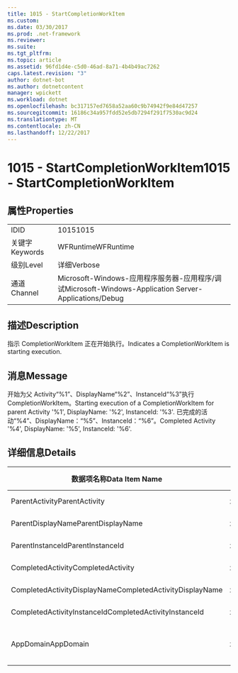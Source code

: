 ```yaml
---
title: 1015 - StartCompletionWorkItem
ms.custom: 
ms.date: 03/30/2017
ms.prod: .net-framework
ms.reviewer: 
ms.suite: 
ms.tgt_pltfrm: 
ms.topic: article
ms.assetid: 96fd1d4e-c5d0-46ad-8a71-4b4b49ac7262
caps.latest.revision: "3"
author: dotnet-bot
ms.author: dotnetcontent
manager: wpickett
ms.workload: dotnet
ms.openlocfilehash: bc317157ed7658a52aa60c9b74942f9e84d47257
ms.sourcegitcommit: 16186c34a957fdd52e5db7294f291f7530ac9d24
ms.translationtype: MT
ms.contentlocale: zh-CN
ms.lasthandoff: 12/22/2017
---
```

# <a name="1015---startcompletionworkitem"></a><span data-ttu-id="77f50-102">1015 - StartCompletionWorkItem</span><span class="sxs-lookup"><span data-stu-id="77f50-102">1015 - StartCompletionWorkItem</span></span>
## <a name="properties"></a><span data-ttu-id="77f50-103">属性</span><span class="sxs-lookup"><span data-stu-id="77f50-103">Properties</span></span>  
  
|||  
|-|-|  
|<span data-ttu-id="77f50-104">ID</span><span class="sxs-lookup"><span data-stu-id="77f50-104">ID</span></span>|<span data-ttu-id="77f50-105">1015</span><span class="sxs-lookup"><span data-stu-id="77f50-105">1015</span></span>|  
|<span data-ttu-id="77f50-106">关键字</span><span class="sxs-lookup"><span data-stu-id="77f50-106">Keywords</span></span>|<span data-ttu-id="77f50-107">WFRuntime</span><span class="sxs-lookup"><span data-stu-id="77f50-107">WFRuntime</span></span>|  
|<span data-ttu-id="77f50-108">级别</span><span class="sxs-lookup"><span data-stu-id="77f50-108">Level</span></span>|<span data-ttu-id="77f50-109">详细</span><span class="sxs-lookup"><span data-stu-id="77f50-109">Verbose</span></span>|  
|<span data-ttu-id="77f50-110">通道</span><span class="sxs-lookup"><span data-stu-id="77f50-110">Channel</span></span>|<span data-ttu-id="77f50-111">Microsoft-Windows-应用程序服务器-应用程序/调试</span><span class="sxs-lookup"><span data-stu-id="77f50-111">Microsoft-Windows-Application Server-Applications/Debug</span></span>|  
  
## <a name="description"></a><span data-ttu-id="77f50-112">描述</span><span class="sxs-lookup"><span data-stu-id="77f50-112">Description</span></span>  
 <span data-ttu-id="77f50-113">指示 CompletionWorkItem 正在开始执行。</span><span class="sxs-lookup"><span data-stu-id="77f50-113">Indicates a CompletionWorkItem is starting execution.</span></span>  
  
## <a name="message"></a><span data-ttu-id="77f50-114">消息</span><span class="sxs-lookup"><span data-stu-id="77f50-114">Message</span></span>  
 <span data-ttu-id="77f50-115">开始为父 Activity“%1”、DisplayName“%2”、InstanceId“%3”执行 CompletionWorkItem。</span><span class="sxs-lookup"><span data-stu-id="77f50-115">Starting execution of a CompletionWorkItem for parent Activity '%1', DisplayName: '%2', InstanceId: '%3'.</span></span> <span data-ttu-id="77f50-116">已完成的活动“%4”、DisplayName：“%5”、InstanceId：“%6”。</span><span class="sxs-lookup"><span data-stu-id="77f50-116">Completed Activity '%4', DisplayName: '%5', InstanceId: '%6'.</span></span>  
  
## <a name="details"></a><span data-ttu-id="77f50-117">详细信息</span><span class="sxs-lookup"><span data-stu-id="77f50-117">Details</span></span>  
  
|<span data-ttu-id="77f50-118">数据项名称</span><span class="sxs-lookup"><span data-stu-id="77f50-118">Data Item Name</span></span>|<span data-ttu-id="77f50-119">数据项类型</span><span class="sxs-lookup"><span data-stu-id="77f50-119">Data Item Type</span></span>|<span data-ttu-id="77f50-120">描述</span><span class="sxs-lookup"><span data-stu-id="77f50-120">Description</span></span>|  
|--------------------|--------------------|-----------------|  
|<span data-ttu-id="77f50-121">ParentActivity</span><span class="sxs-lookup"><span data-stu-id="77f50-121">ParentActivity</span></span>|<span data-ttu-id="77f50-122">xs:string</span><span class="sxs-lookup"><span data-stu-id="77f50-122">xs:string</span></span>|<span data-ttu-id="77f50-123">父活动的类型名称。</span><span class="sxs-lookup"><span data-stu-id="77f50-123">The type name of the parent activity.</span></span>|  
|<span data-ttu-id="77f50-124">ParentDisplayName</span><span class="sxs-lookup"><span data-stu-id="77f50-124">ParentDisplayName</span></span>|<span data-ttu-id="77f50-125">xs:string</span><span class="sxs-lookup"><span data-stu-id="77f50-125">xs:string</span></span>|<span data-ttu-id="77f50-126">父活动的显示名称。</span><span class="sxs-lookup"><span data-stu-id="77f50-126">The display name of the parent activity.</span></span>|  
|<span data-ttu-id="77f50-127">ParentInstanceId</span><span class="sxs-lookup"><span data-stu-id="77f50-127">ParentInstanceId</span></span>|<span data-ttu-id="77f50-128">xs:string</span><span class="sxs-lookup"><span data-stu-id="77f50-128">xs:string</span></span>|<span data-ttu-id="77f50-129">父活动的实例 ID。</span><span class="sxs-lookup"><span data-stu-id="77f50-129">The instance id of the parent activity.</span></span>|  
|<span data-ttu-id="77f50-130">CompletedActivity</span><span class="sxs-lookup"><span data-stu-id="77f50-130">CompletedActivity</span></span>|<span data-ttu-id="77f50-131">xs:string</span><span class="sxs-lookup"><span data-stu-id="77f50-131">xs:string</span></span>|<span data-ttu-id="77f50-132">已完成活动的类型名称。</span><span class="sxs-lookup"><span data-stu-id="77f50-132">The type name of the completed activity.</span></span>|  
|<span data-ttu-id="77f50-133">CompletedActivityDisplayName</span><span class="sxs-lookup"><span data-stu-id="77f50-133">CompletedActivityDisplayName</span></span>|<span data-ttu-id="77f50-134">xs:string</span><span class="sxs-lookup"><span data-stu-id="77f50-134">xs:string</span></span>|<span data-ttu-id="77f50-135">已完成活动的显示名称。</span><span class="sxs-lookup"><span data-stu-id="77f50-135">The display name of the completed activity.</span></span>|  
|<span data-ttu-id="77f50-136">CompletedActivityInstanceId</span><span class="sxs-lookup"><span data-stu-id="77f50-136">CompletedActivityInstanceId</span></span>|<span data-ttu-id="77f50-137">xs:string</span><span class="sxs-lookup"><span data-stu-id="77f50-137">xs:string</span></span>|<span data-ttu-id="77f50-138">已完成活动的实例 ID。</span><span class="sxs-lookup"><span data-stu-id="77f50-138">The instance id of the completed activity.</span></span>|  
|<span data-ttu-id="77f50-139">AppDomain</span><span class="sxs-lookup"><span data-stu-id="77f50-139">AppDomain</span></span>|<span data-ttu-id="77f50-140">xs:string</span><span class="sxs-lookup"><span data-stu-id="77f50-140">xs:string</span></span>|<span data-ttu-id="77f50-141">由 AppDomain.CurrentDomain.FriendlyName 返回的字符串。</span><span class="sxs-lookup"><span data-stu-id="77f50-141">The string returned by AppDomain.CurrentDomain.FriendlyName.</span></span>|

